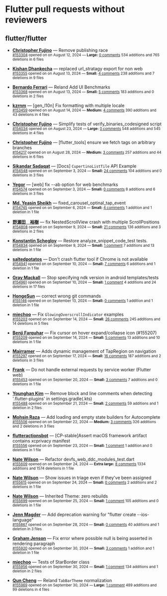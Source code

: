# Flutter pull requests without reviewers

## flutter/flutter

* **[Christopher Fujino](https://github.com/christopherfujino)** &mdash; Remove publishing race<br />
  <sub>[#153304](https://github.com/flutter/flutter/pull/153304) opened on on August 12, 2024 &mdash; **Large:** [0 comments](https://github.com/flutter/flutter/pull/153304) 534 additions and 765 deletions in 6 files</sub><br />

* **[Kishan Dhankecha](https://github.com/kishan-dhankecha)** &mdash; replaced url_stratagy export for non web<br />
  <sub>[#153355](https://github.com/flutter/flutter/pull/153355) opened on on August 13, 2024 &mdash; **Small:** [4 comments](https://github.com/flutter/flutter/pull/153355) 238 additions and 7 deletions in 9 files</sub><br />

* **[Bernardo Ferrari](https://github.com/bernaferrari)** &mdash; Reland Add UI Benchmarks<br />
  <sub>[#153368](https://github.com/flutter/flutter/pull/153368) opened on on August 13, 2024 &mdash; **Small:** [5 comments](https://github.com/flutter/flutter/pull/153368) 183 additions and 0 deletions in 2 files</sub><br />

* **[kzrnm](https://github.com/kzrnm)** &mdash; [gen_l10n] Fix formatting with multiple locale<br />
  <sub>[#153459](https://github.com/flutter/flutter/pull/153459) opened on on August 14, 2024 &mdash; **Medium:** [4 comments](https://github.com/flutter/flutter/pull/153459) 390 additions and 43 deletions in 4 files</sub><br />

* **[Christopher Fujino](https://github.com/christopherfujino)** &mdash; Simplify tests of verify_binaries_codesigned script<br />
  <sub>[#154034](https://github.com/flutter/flutter/pull/154034) opened on on August 23, 2024 &mdash; **Large:** [0 comments](https://github.com/flutter/flutter/pull/154034) 548 additions and 545 deletions in 4 files</sub><br />

* **[Christopher Fujino](https://github.com/christopherfujino)** &mdash; [flutter_tools] ensure we fetch tags on arbitrary branches<br />
  <sub>[#154217](https://github.com/flutter/flutter/pull/154217) opened on on August 28, 2024 &mdash; **Medium:** [3 comments](https://github.com/flutter/flutter/pull/154217) 257 additions and 44 deletions in 6 files</sub><br />

* **[Sikandar Sadaqat](https://github.com/Sikandar4747)** &mdash; [Docs] `CupertinoListTile` API Example<br />
  <sub>[#154548](https://github.com/flutter/flutter/pull/154548) opened on on September 3, 2024 &mdash; **Small:** [24 comments](https://github.com/flutter/flutter/pull/154548) 104 additions and 0 deletions in 3 files</sub><br />

* **[Yegor](https://github.com/yjbanov)** &mdash; [web] fix --ab option for web benchmarks<br />
  <sub>[#154574](https://github.com/flutter/flutter/pull/154574) opened on on September 3, 2024 &mdash; **Small:** [0 comments](https://github.com/flutter/flutter/pull/154574) 8 additions and 6 deletions in 3 files</sub><br />

* **[Md. Yeasin Sheikh](https://github.com/yeasin50)** &mdash; fixed_carousel_optinal_tap_event<br />
  <sub>[#154745](https://github.com/flutter/flutter/pull/154745) opened on on September 6, 2024 &mdash; **Small:** [4 comments](https://github.com/flutter/flutter/pull/154745) 1 addition and 1 deletion in 1 file</sub><br />

* **[野瀬田　裕樹](https://github.com/yuukiw00w)** &mdash; fix NestedScrollView crash with multiple ScrollPositions<br />
  <sub>[#154808](https://github.com/flutter/flutter/pull/154808) opened on on September 9, 2024 &mdash; **Small:** [21 comments](https://github.com/flutter/flutter/pull/154808) 136 additions and 3 deletions in 2 files</sub><br />

* **[Konstantin Scheglov](https://github.com/scheglov)** &mdash; Restore analyze_snippet_code_test tests.<br />
  <sub>[#154834](https://github.com/flutter/flutter/pull/154834) opened on on September 9, 2024 &mdash; **Small:** [1 comment](https://github.com/flutter/flutter/pull/154834) 7 additions and 13 deletions in 1 file</sub><br />

* **[saltedpotatos](https://github.com/saltedpotatos)** &mdash; Don't crash flutter tool if Chrome is not available<br />
  <sub>[#154941](https://github.com/flutter/flutter/pull/154941) opened on on September 10, 2024 &mdash; **Small:** [7 comments](https://github.com/flutter/flutter/pull/154941) 6 additions and 1 deletion in 1 file</sub><br />

* **[Gray Mackall](https://github.com/gmackall)** &mdash; Stop specifying ndk version in android templates/tests<br />
  <sub>[#154961](https://github.com/flutter/flutter/pull/154961) opened on on September 10, 2024 &mdash; **Small:** [1 comment](https://github.com/flutter/flutter/pull/154961) 4 additions and 24 deletions in 17 files</sub><br />

* **[HongeSun](https://github.com/hongeSunCoder)** &mdash; correct wrong git commands<br />
  <sub>[#155146](https://github.com/flutter/flutter/pull/155146) opened on on September 13, 2024 &mdash; **Small:** [0 comments](https://github.com/flutter/flutter/pull/155146) 1 addition and 1 deletion in 1 file</sub><br />

* **[miechoo](https://github.com/miechoo)** &mdash; Fix `GlowingOverscrollIndicator` examples<br />
  <sub>[#155203](https://github.com/flutter/flutter/pull/155203) opened on on September 14, 2024 &mdash; **Small:** [26 comments](https://github.com/flutter/flutter/pull/155203) 245 additions and 14 deletions in 5 files</sub><br />

* **[Benji Farquhar](https://github.com/BenjiFarquhar)** &mdash; Fix cursor on hover expand/collapse icon (#155207)<br />
  <sub>[#155209](https://github.com/flutter/flutter/pull/155209) opened on on September 14, 2024 &mdash; **Small:** [5 comments](https://github.com/flutter/flutter/pull/155209) 13 additions and 10 deletions in 1 file</sub><br />

* **[Mairramer](https://github.com/Mairramer)** &mdash; Adds dynamic management of TapRegion on navigation<br />
  <sub>[#155297](https://github.com/flutter/flutter/pull/155297) opened on on September 17, 2024 &mdash; **Small:** [16 comments](https://github.com/flutter/flutter/pull/155297) 187 additions and 2 deletions in 3 files</sub><br />

* **[Frank](https://github.com/Frank3K)** &mdash; Do not handle external requests by service worker (Flutter web)<br />
  <sub>[#155453](https://github.com/flutter/flutter/pull/155453) opened on on September 20, 2024 &mdash; **Small:** [3 comments](https://github.com/flutter/flutter/pull/155453) 7 additions and 0 deletions in 1 file</sub><br />

* **[Younghan Kim](https://github.com/goosetapa)** &mdash; Remove block and line comments when detecting '.flutter-plugins' in settings.gradle(.kts)<br />
  <sub>[#155488](https://github.com/flutter/flutter/pull/155488) opened on on September 21, 2024 &mdash; **Small:** [2 comments](https://github.com/flutter/flutter/pull/155488) 59 additions and 1 deletion in 2 files</sub><br />

* **[Mohsin Raza](https://github.com/mohsinraza-fdev)** &mdash; Add loading and empty state builders for Autocomplete<br />
  <sub>[#155506](https://github.com/flutter/flutter/pull/155506) opened on on September 22, 2024 &mdash; **Medium:** [3 comments](https://github.com/flutter/flutter/pull/155506) 326 additions and 2 deletions in 3 files</sub><br />

* **[flutteractionsbot](https://github.com/flutteractionsbot)** &mdash; [CP-stable]Assert macOS framework artifact contains xcprivacy manifest<br />
  <sub>[#155556](https://github.com/flutter/flutter/pull/155556) opened on on September 23, 2024 &mdash; **Small:** [1 comment](https://github.com/flutter/flutter/pull/155556) 1 addition and 0 deletions in 1 file</sub><br />

* **[Nate Wilson](https://github.com/nate-thegrate)** &mdash; Refactor devfs_web_ddc_modules_test.dart<br />
  <sub>[#155609](https://github.com/flutter/flutter/pull/155609) opened on on September 24, 2024 &mdash; **Extra large:** [8 comments](https://github.com/flutter/flutter/pull/155609) 1334 additions and 1574 deletions in 1 file</sub><br />

* **[Nate Wilson](https://github.com/nate-thegrate)** &mdash; Show issues in triage even if they've been assigned<br />
  <sub>[#155615](https://github.com/flutter/flutter/pull/155615) opened on on September 24, 2024 &mdash; **Small:** [0 comments](https://github.com/flutter/flutter/pull/155615) 2 additions and 2 deletions in 1 file</sub><br />

* **[Nate Wilson](https://github.com/nate-thegrate)** &mdash; Inherited Theme: zero rebuilds<br />
  <sub>[#155699](https://github.com/flutter/flutter/pull/155699) opened on on September 25, 2024 &mdash; **Small:** [1 comment](https://github.com/flutter/flutter/pull/155699) 105 additions and 0 deletions in 1 file</sub><br />

* **[Jenn Magder](https://github.com/jmagman)** &mdash; Add deprecation warning for "flutter create --ios-language"<br />
  <sub>[#155867](https://github.com/flutter/flutter/pull/155867) opened on on September 28, 2024 &mdash; **Small:** [0 comments](https://github.com/flutter/flutter/pull/155867) 40 additions and 1 deletion in 3 files</sub><br />

* **[Graham Jenson](https://github.com/grahamjenson)** &mdash; Fix error where possible null is being asserted in rendering paragraph<br />
  <sub>[#155920](https://github.com/flutter/flutter/pull/155920) opened on on September 30, 2024 &mdash; **Small:** [3 comments](https://github.com/flutter/flutter/pull/155920) 1 addition and 1 deletion in 1 file</sub><br />

* **[miechoo](https://github.com/miechoo)** &mdash; Tests of StarBorder class<br />
  <sub>[#155956](https://github.com/flutter/flutter/pull/155956) opened on on September 30, 2024 &mdash; **Small:** [1 comment](https://github.com/flutter/flutter/pull/155956) 134 additions and 1 deletion in 2 files</sub><br />

* **[Qun Cheng](https://github.com/QuncCccccc)** &mdash; Reland `TabBarTheme` normalization<br />
  <sub>[#155969](https://github.com/flutter/flutter/pull/155969) opened on on September 30, 2024 &mdash; **Large:** [1 comment](https://github.com/flutter/flutter/pull/155969) 489 additions and 99 deletions in 4 files</sub><br />

